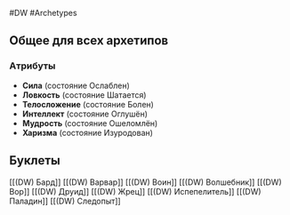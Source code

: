#DW  #Archetypes

## Общее для всех архетипов 

### Aтрибуты
- **Сила** (состояние Ослаблен)
- **Ловкость** (состояние Шатается) 
- **Телосложение** (состояние Болен)
- **Интеллект** (состояние Оглушён)
- **Мудрость** (состояние Ошеломлён)
- **Харизма** (состояние Изуродован) 
## Буклеты
[[(DW) Бард]]
[[(DW) Варвар]]
[[(DW) Воин]]
[[(DW) Волшебник]]
[[(DW) Вор]]
[[(DW) Друид]]
[[(DW) Жрец]]
[[(DW) Испепелитель]]
[[(DW) Паладин]]
[[(DW) Следопыт]]